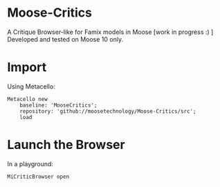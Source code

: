 # Moose-Critics
A Critique Browser-like for Famix models in Moose [work in progress :) ]  
Developed and tested on Moose 10 only.

# Import
Using Metacello:
```Smalltalk
Metacello new
	baseline: 'MooseCritics';
	repository: 'github://moosetechnology/Moose-Critics/src';
	load
```

# Launch the Browser
In a playground:
```Smalltalk
MiCriticBrowser open
```
